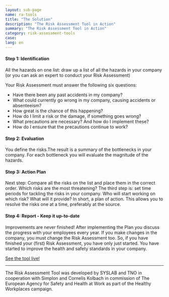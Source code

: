 ```yaml
---
layout: sub-page
name: ra-tools
title: "The Solution"
description: "The Risk Assessment Tool in Action"
summary: "The Risk Assessment Tool in Action"
category: risk-assessment-tools
case: 
lang: en
---
```


#### Step 1: Identification

All the hazards on one list: draw up a list of all the hazards in your company (or you can ask an expert to conduct your Risk Assessment)

Your Risk Assessment must answer the following six questions:

- Have there been any past accidents in my company?
- What could currently go wrong in my company, causing accidents or absenteeism?
- How great is the chance of this happening?
- How do I limit a risk or the damage, if something goes wrong?
- What precautions are necessary? And how do I implement these?
- How do I ensure that the precautions continue to work?


#### Step 2: Evaluation

You define the risks.The result is a summary of the bottlenecks in your company. For each bottleneck you will evaluate the magnitude of the hazards.

#### Step 3: Action Plan

Next step: Compare all the risks on the list and place them in the correct order. Which risks are the most threatening? The third step is: set time periods for tackling the risks in your company. Who will start working on which risk? What will it provide? In short, a plan of action. This allows you to resolve the risks one at a time, preferably at the source.

#### Step 4: Report - Keep it up-to-date

Improvements are never finished! After implementing the Plan you discuss the progress with your employees every year. If you make changes in the company, you must change the Risk Assessment too. So, if you have finished your (first) Risk Assessment, you have only just started. You have started to improve the health and safety standards in your company.


<a href="#ra-book-a-demo" class="icon-right-open pat-button">See the tool live!</a>


----------


The Risk Assessment Tool was developed by SYSLAB and TNO in cooperation with Simplon and Cornelis Kolbach in commission of The European Agency for Safety and Health at Work as part of the Healthy Workplaces campaign.
